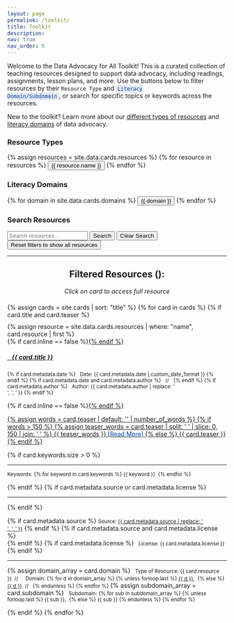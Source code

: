 ```yaml
---
layout: page
permalink: /toolkit/
title: Toolkit
description:
nav: true
nav_order: 5
---
```


Welcome to the Data Advocacy for All Toolkit! This is a curated collection of teaching resources designed to support data advocacy, including readings, assignments, lesson plans, and more. Use the buttons below to filter resources by their <code>Resource Type</code> and <code style="background-color: rgba(0, 54, 159, 0.1); color: #00369f; padding: 2px 4px; border-radius: 4px;">Literacy Domain/Subdomain</code>, or search for specific topics or keywords across the resources.

<!--
<blockquote class="block-warning">
<p><i class="fa-regular fa-circle-question"></i>New to the toolkit? Learn about our <b><a href="../resource-types/">types of resources</a></b> and <b><a href="../literacy-domains/">literacy domains & subdomains</a></b>.</p>
</blockquote>
-->

<div class="help-banner">
  <i class="fa-regular fa-circle-question"></i> New to the toolkit? Learn more about our <a href="../resource-types/">different types of resources</a> and <a href="../literacy-domains/">literacy domains</a> of data advocacy.
</div>

<!-- Resource Type Filter Section -->

<div class="filter-section mb-4">
  <h3>Resource Types</h3>
  <div class="button-grid resource-grid">
    {% assign resources = site.data.cards.resources %}
    {% for resource in resources %}
    <button class="filter-btn resource-btn" data-filter="resource" data-value="{{ resource.name }}">
      <i class="{{ resource.icon }}"></i>
      {{ resource.name }}
    </button>
    {% endfor %}
  </div>
  <!-- uncomment to add a button to reset the filter
  <button class="reset-btn" data-reset="resource">
    Show All Resources
  </button>
  -->
</div>

<!-- Domain Filter Section -->
<div class="filter-section mb-4">
  <h3>Literacy Domains</h3>
  <div class="button-grid domain-grid">
    {% for domain in site.data.cards.domains %}
    <button class="filter-btn domain-btn" data-filter="domain" data-value="{{ domain }}">
      <i class="{% case domain %}
        {% when 'Understanding Data' %}fas fa-brain
        {% when 'Processing Data' %}fas fa-cogs
        {% when 'Persuading with Data' %}fas fa-chart-line
      {% endcase %}"></i>
      {{ domain }}
    </button>
    {% endfor %}
  </div>
  <!--
  <button class="reset-btn" data-reset="domain">
    Show All Domains
  </button>
  -->
</div>

<!-- Subdomain Filter Section (Hidden by default) -->
<div id="subdomain-section" class="filter-section mb-4" style="display: none;">
  <div style="text-align: center;">
    <h4>Literacy Subdomains</h4>
    <div class="button-grid subdomain-grid">
      <!-- Populated dynamically by JavaScript -->
    </div>
  </div>
</div>

<!-- Search Section -->
<div class="search-section mb-4">
  <h3>Search Resources</h3>
  <div class="search-container">
    <input type="text" id="search-input" placeholder="Search resources...">
    <button id="search-btn" class="search-btn">Search</button>
    <button id="clear-search-btn" class="search-btn">Clear Search</button>
  </div>
</div>

<!-- Clear All Filters Button -->
<div class="filter-section mb-4">
  <button class="reset-btn" data-reset="all">
    <sl-icon name="arrow-clockwise"></sl-icon> Reset filters to show all resources
  </button>
</div>

---

<!-- Card List Section -->
<center>
<h2>Filtered Resources (<span id="resource-count"></span>):</h2>
<p class="text-muted">
    <i>Click on card to access full resource</i></p>
</center>

<div id="card-list" style="margin-top: 20px;">
  {% assign cards = site.cards | sort: "title" %}
  {% for card in cards %}
    {% if card.title and card.teaser %}
      <div class="card {% if card.inline == false %}hoverable{% endif %}" 
           data-resource="{{ card.resource }}"
           data-domain="{{ card.domain | join: ',' }}"
           data-subdomain="{{ card.subdomain | join: ',' }}" style="margin-top: 10px;">
        {% assign resource = site.data.cards.resources | where: "name", card.resource | first %}
        <div class="row no-gutters">
          <div class="team">
            <div class="card-body">
              {% if card.inline == false %}<a href="{{ card.url | relative_url }}">{% endif %}
                <h5 class="card-title"><i class="{{ resource.icon | default: 'fas fa-file' }}"></i>&nbsp;&nbsp; {{ card.title }}</h5></a>
              <p class="card-text"><small class="test-muted">
                {% if card.metadata.date %}
                  <i class="fa-solid fa-calendar"></i>&nbsp; Date: {{ card.metadata.date | custom_date_format }}
                {% endif %}
                {% if card.metadata.date and card.metadata.author %}
                  &nbsp;&nbsp;//&nbsp;&nbsp;
                {% endif %}
                {% if card.metadata.author %}
                  <i class="fa-solid fa-user"></i>&nbsp; Author: {{ card.metadata.author | replace: '<br />', ', ' }}
                {% endif %}
              </small></p>
              {% if card.inline == false %}<a href="{{ card.url | relative_url }}">{% endif %}
                <p class="card-text">
                  {% assign words = card.teaser | default: '' | number_of_words %}
                  {% if words > 150 %}
                  {% assign teaser_words = card.teaser | split: ' ' | slice: 0, 150 | join: ' ' %}
                  {{ teaser_words }} <span style="color: #0140A8;">[Read More]</span>
                  {% else %}
                  {{ card.teaser }}
                  {% endif %}
                </p>
                </a>
              {% if card.keywords.size > 0 %}
                <hr class="solid">
                <p class="card-text test-muted keyword"><small>Keywords: {% for keyword in card.keywords %}<i class="fa-solid fa-hashtag fa-sm"></i>&nbsp;{{ keyword }}&nbsp;&nbsp;{% endfor %}</small></p>
              {% endif %}
              {% if card.metadata.source or card.metadata.license %}
                <hr class="solid">
              {% endif %}
              <p class="card-text">
                {% if card.metadata.source %}
                  <small class="test-muted"><i class="fas fa-link"></i> Source: <a href="{{ card.metadata.source }}">{{ card.metadata.source | replace: '<br />', ', ' }}</a></small>
                {% endif %}
                {% if card.metadata.source and card.metadata.license %}
                  <br>
                {% endif %}
                {% if card.metadata.license %}
                  <small class="test-muted"><i class="fa-solid fa-quote-left"></i>&nbsp; License: {{ card.metadata.license }}</small>
                {% endif %}
              </p>
              <hr class="solid">
              <p class="card-text">
                <!-- rendering multiple domains vs. single domain -->
                {% assign domain_array = card.domain %}
                <small class="test-muted resource"><i class="{{ resource.icon | default: 'fas fa-file' }}"></i>&nbsp; Type of Resource: {{ card.resource }}&nbsp;&nbsp;//&nbsp;&nbsp;</small>
                <small class="test-muted domain"><i class="fa-solid fa-network-wired"></i>&nbsp; Domain:
                  {% for d in domain_array %}
                    {% unless forloop.last %}
                      <a href="{{ site.url }}{{ site.baseurl }}/{{ d | downcase | replace: ' ', '-' }}">{{ d }}</a>,&nbsp;
                    {% else %}
                      <a href="{{ site.url }}{{ site.baseurl }}/{{ d | downcase | replace: ' ', '-' }}">{{ d }}</a>&nbsp;&nbsp;//&nbsp;&nbsp;
                    {% endunless %}
                  {% endfor %}
                </small>
                <!-- rendering multiple subdomains vs. single subdomain -->
                {% assign subdomain_array = card.subdomain %}
                <small class="test-muted subdomain"><i class="fa-solid fa-sitemap"></i>&nbsp; Subdomain:
                  {% for sub in subdomain_array %}
                    {% unless forloop.last %}
                      {{ sub }},&nbsp;
                    {% else %}
                      {{ sub }}
                    {% endunless %}
                  {% endfor %}
                </small><br>
              </p>
            </div>
          </div>
        </div>
      </div>
    {% endif %}
  {% endfor %}
</div>

<script>
class ToolkitFilter {
  constructor() {
    this.state = {
      resource: null,
      domain: null,
      subdomain: null,
      searchQuery: ''
    };
    
    this.subdomains = {
      'Understanding Data': ['Defining Data', 'Critiquing Data', 'Acting Ethically with Data', 'Thinking Rhetorically about Data'],
      'Processing Data': ['Collecting Data', 'Preparing Data', 'Analyzing Data', 'Storing and Preserving Data'],
      'Persuading with Data': ['Making Claims with Data', 'Visualizing Data', 'Mapping Data', 'Telling Stories with Data']
    };
    
    this.init();
  }

  init() {
    this.bindEvents();
    this.filterCards();
  }

  bindEvents() {
    // Resource filter buttons
    document.querySelectorAll('.resource-btn').forEach(btn => {
      btn.addEventListener('click', () => this.handleFilter('resource', btn));
    });

    // Domain filter buttons
    document.querySelectorAll('.domain-btn').forEach(btn => {
      btn.addEventListener('click', () => this.handleFilter('domain', btn));
    });

    // Reset buttons (including new all-clear functionality)
    document.querySelectorAll('.reset-btn').forEach(btn => {
      btn.addEventListener('click', () => {
        if (btn.dataset.reset === 'all') {
          this.clearAllFilters();
        } else {
          this.handleReset(btn.dataset.reset);
        }
      });
    });

    // Search functionality
    const searchInput = document.getElementById('search-input');
    
    // Real-time search as user types
    searchInput.addEventListener('input', () => this.handleSearch());
    
    // Handle Enter key press
    searchInput.addEventListener('keypress', (e) => {
      if (e.key === 'Enter') {
        e.preventDefault();
        this.handleSearch();
      }
    });
    
    // Button clicks
    document.getElementById('search-btn').addEventListener('click', () => this.handleSearch());
    document.getElementById('clear-search-btn').addEventListener('click', () => this.clearSearch());
  }

  handleFilter(type, button) {
    const value = button.dataset.value;
    
    // Toggle active state
    if (this.state[type] === value) {
      this.state[type] = null;
      button.classList.remove('active');
    } else {
      // Remove active class from other buttons of same type
      document.querySelectorAll(`.${type}-btn`).forEach(btn => {
        btn.classList.remove('active');
      });
      this.state[type] = value;
      button.classList.add('active');
    }

    // Handle subdomain visibility for domain changes
    if (type === 'domain') {
      this.updateSubdomains();
    }

    this.filterCards();
  }

  filterCards() {
    const cards = document.querySelectorAll('.card');
    let visibleCount = 0;
    
    cards.forEach(card => {
      const resourceType = card.dataset.resource;
      const domains = card.dataset.domain.split(',');
      const subdomains = card.dataset.subdomain.split(',');
      const cardText = card.textContent.toLowerCase();

      const resourceMatch = !this.state.resource || resourceType === this.state.resource;
      const domainMatch = !this.state.domain || domains.includes(this.state.domain);
      const subdomainMatch = !this.state.subdomain || subdomains.includes(this.state.subdomain);
      const searchMatch = !this.state.searchQuery || cardText.includes(this.state.searchQuery);

      const isVisible = resourceMatch && domainMatch && subdomainMatch && searchMatch;
      card.style.display = isVisible ? 'block' : 'none';
      
      if (isVisible) {
        visibleCount++;
      }
  });
  // Update just the number in the span
  document.getElementById('resource-count').textContent = visibleCount;
}

  updateSubdomains() {
    const subdomainSection = document.getElementById('subdomain-section');
    const subdomainGrid = document.querySelector('.subdomain-grid');
    
    if (!this.state.domain) {
      subdomainSection.style.display = 'none';
      this.state.subdomain = null;
      return;
    }

    // Show subdomain section and populate buttons
    subdomainSection.style.display = 'block';
    subdomainGrid.innerHTML = '';
    
    this.subdomains[this.state.domain].forEach(subdomain => {
      const button = document.createElement('button');
      button.className = 'filter-btn subdomain-btn';
      button.textContent = subdomain;
      button.dataset.value = subdomain;
      button.addEventListener('click', () => this.handleFilter('subdomain', button));
      subdomainGrid.appendChild(button);
    });
  }

  handleSearch() {
    const searchInput = document.getElementById('search-input');
    this.state.searchQuery = searchInput.value.toLowerCase();
    this.filterCards();
  }

  clearSearch() {
    const searchInput = document.getElementById('search-input');
    searchInput.value = '';
    this.state.searchQuery = '';
    this.filterCards();
  }

  handleReset(type) {
    this.state[type] = null;
    document.querySelectorAll(`.${type}-btn`).forEach(btn => {
      btn.classList.remove('active');
    });
    
    if (type === 'domain') {
      document.getElementById('subdomain-section').style.display = 'none';
      this.state.subdomain = null;
    }
    
    this.filterCards();
  }

  clearAllFilters() {
    // Reset all state
    this.state = {
      resource: null,
      domain: null,
      subdomain: null,
      searchQuery: ''
    };
    
    // Remove all active classes from filter buttons
    document.querySelectorAll('.filter-btn').forEach(btn => {
      btn.classList.remove('active');
    });
    
    // Hide subdomain section
    document.getElementById('subdomain-section').style.display = 'none';
    
    // Clear search input
    const searchInput = document.getElementById('search-input');
    searchInput.value = '';
    
    // Re-filter cards to show all
    this.filterCards();
  }
}

// Initialize on page load
document.addEventListener('DOMContentLoaded', () => {
  new ToolkitFilter();
});
</script>
